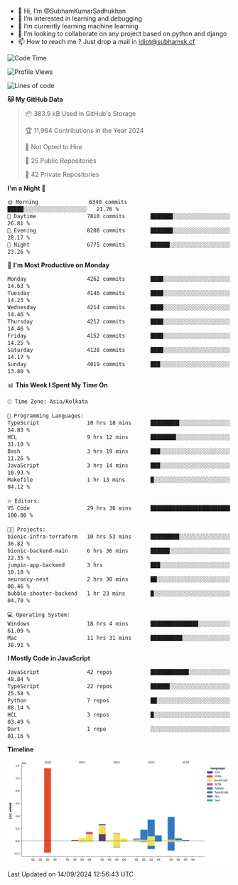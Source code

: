 - 👋 Hi, I’m @SubhamKumarSadhukhan
- 👀 I’m interested in learning and debugging
- 🌱 I’m currently learning machine learning
- 💞️ I’m looking to collaborate on any project based on python and django
- 📫 How to reach me ?
      Just drop a mail in idiot@subhamsk.cf

<!---
SubhamKumarSadhukhan/SubhamKumarSadhukhan is a ✨ special ✨ repository because its `README.md` (this file) appears on your GitHub profile.
You can click the Preview link to take a look at your changes.
--->


<!--START_SECTION:waka-->
![Code Time](http://img.shields.io/badge/Code%20Time-2%2C504%20hrs%2041%20mins-blue)

![Profile Views](http://img.shields.io/badge/Profile%20Views-6-blue)

![Lines of code](https://img.shields.io/badge/From%20Hello%20World%20I%27ve%20Written-2.9%20million%20lines%20of%20code-blue)

**🐱 My GitHub Data** 

> 📦 383.9 kB Used in GitHub's Storage 
 > 
> 🏆 11,964 Contributions in the Year 2024
 > 
> 🚫 Not Opted to Hire
 > 
> 📜 25 Public Repositories 
 > 
> 🔑 42 Private Repositories 
 > 
**I'm a Night 🦉** 

```text
🌞 Morning                6340 commits        █████░░░░░░░░░░░░░░░░░░░░   21.76 % 
🌆 Daytime                7810 commits        ███████░░░░░░░░░░░░░░░░░░   26.81 % 
🌃 Evening                8208 commits        ███████░░░░░░░░░░░░░░░░░░   28.17 % 
🌙 Night                  6775 commits        ██████░░░░░░░░░░░░░░░░░░░   23.26 % 
```
📅 **I'm Most Productive on Monday** 

```text
Monday                   4262 commits        ████░░░░░░░░░░░░░░░░░░░░░   14.63 % 
Tuesday                  4146 commits        ████░░░░░░░░░░░░░░░░░░░░░   14.23 % 
Wednesday                4214 commits        ████░░░░░░░░░░░░░░░░░░░░░   14.46 % 
Thursday                 4212 commits        ████░░░░░░░░░░░░░░░░░░░░░   14.46 % 
Friday                   4152 commits        ████░░░░░░░░░░░░░░░░░░░░░   14.25 % 
Saturday                 4128 commits        ████░░░░░░░░░░░░░░░░░░░░░   14.17 % 
Sunday                   4019 commits        ███░░░░░░░░░░░░░░░░░░░░░░   13.80 % 
```


📊 **This Week I Spent My Time On** 

```text
🕑︎ Time Zone: Asia/Kolkata

💬 Programming Languages: 
TypeScript               10 hrs 18 mins      █████████░░░░░░░░░░░░░░░░   34.83 % 
HCL                      9 hrs 12 mins       ████████░░░░░░░░░░░░░░░░░   31.10 % 
Bash                     3 hrs 19 mins       ███░░░░░░░░░░░░░░░░░░░░░░   11.26 % 
JavaScript               3 hrs 14 mins       ███░░░░░░░░░░░░░░░░░░░░░░   10.93 % 
Makefile                 1 hr 13 mins        █░░░░░░░░░░░░░░░░░░░░░░░░   04.12 % 

🔥 Editors: 
VS Code                  29 hrs 36 mins      █████████████████████████   100.00 % 

🐱‍💻 Projects: 
bionic-infra-terraform   10 hrs 53 mins      █████████░░░░░░░░░░░░░░░░   36.82 % 
bionic-backend-main      6 hrs 36 mins       ██████░░░░░░░░░░░░░░░░░░░   22.35 % 
jumpin-app-backend       3 hrs               ███░░░░░░░░░░░░░░░░░░░░░░   10.18 % 
neuroncy-nest            2 hrs 30 mins       ██░░░░░░░░░░░░░░░░░░░░░░░   08.46 % 
bubble-shooter-backend   1 hr 23 mins        █░░░░░░░░░░░░░░░░░░░░░░░░   04.70 % 

💻 Operating System: 
Windows                  18 hrs 4 mins       ███████████████░░░░░░░░░░   61.09 % 
Mac                      11 hrs 31 mins      ██████████░░░░░░░░░░░░░░░   38.91 % 
```

**I Mostly Code in JavaScript** 

```text
JavaScript               42 repos            ████████████░░░░░░░░░░░░░   48.84 % 
TypeScript               22 repos            ██████░░░░░░░░░░░░░░░░░░░   25.58 % 
Python                   7 repos             ██░░░░░░░░░░░░░░░░░░░░░░░   08.14 % 
HCL                      3 repos             █░░░░░░░░░░░░░░░░░░░░░░░░   03.49 % 
Dart                     1 repo              ░░░░░░░░░░░░░░░░░░░░░░░░░   01.16 % 
```



**Timeline**

![Lines of Code chart](https://raw.githubusercontent.com/SubhamKumarSadhukhan/SubhamKumarSadhukhan/main/assets/bar_graph.png)


 Last Updated on 14/09/2024 12:56:43 UTC
<!--END_SECTION:waka-->
